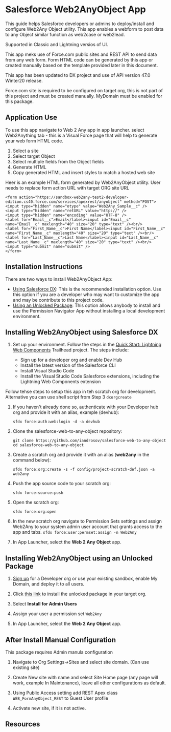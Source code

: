 # Salesforce Web2AnyObject App

This guide helps Salesforce developers or admins to deploy/install and configure Web2Any Object utility.
This app enables a webform to post data to any Object similar function as web2case or web2lead.

Supported in Classic and Lightning versios of UI.

This app meks use of Force.com public sites and REST API to send data from any web form. Form HTML code can be generated by this app or created manually based on the template provided later in this document.

This app has been updated to DX project and use of API version 47.0 Winter20 release.

Force.com site is required to be configured on target org, this is not part of this project and must be created manually. MyDomain must be enabled for this package.

## Application Use

To use this app navigate to Web 2 Any app in app launcher.
select Web2Anything tab - this is a Visual Force page that will help to generate your web form HTML code.

1. Select a site
2. Select target Object
3. Select multiple fields from the Object fields
4. Generate HTML
5. Copy generated HTML and insert styles to match a hosted web site

Heer is an example HTML form generated by Web2AnyObject utility. User needs to replace form action URL with target ORG site URL

```
<form action="https://sandbox-web2any-test2-developer-edition.cs40.force.com/services/apexrest/anyobject" method="POST">
<input type="hidden" name="otype" value="Web2Any_Sample__c" />
<input type="hidden" name="retURL" value="http://" />
<input type="hidden" name="encoding" value="UTF-8" />
<label for="Email__c">Email</label><input id="Email__c" name="Email__c" maxlength="40" size="20" type="text" /><br/>
<label for="First_Name__c">First Name</label><input id="First_Name__c" name="First_Name__c" maxlength="40" size="20" type="text" /><br/>
<label for="Last_Name__c">Last Name</label><input id="Last_Name__c" name="Last_Name__c" maxlength="40" size="20" type="text" /><br/>
<input type="submit" name="submit" />
</form>

```

## Installation Instructions

There are two ways to install Web2AnyObject App:

-   [Using Salesforce DX](#installing-web2anyobject-using-salesforce-dx): This is the recommended installation option. Use this option if you are a developer who may want to customize the app and may be contribute to this project code.
-   [Using an Unlocked Package](#installing-web2anyobject-using-an-unlocked-package): This option allows anybody to install and use the Permission Navigator App without installing a local development environment.

## Installing Web2AnyObject using Salesforce DX

1. Set up your environment. Follow the steps in the [Quick Start: Lightning Web Components](https://trailhead.salesforce.com/content/learn/projects/quick-start-lightning-web-components/) Trailhead project. The steps include:

    - Sign up for a developer org and enable Dev Hub
    - Install the latest version of the Salesforce CLI
    - Install Visual Studio Code
    - Install the Visual Studio Code Salesforce extensions, including the Lightning Web Components extension

Follow tehse steps to setup this app in teh scratch org for development. Alternative you can use shell script from Step 3 `dxorgcreate`

1. If you haven't already done so, authenticate with your Developer hub org and provide it with an alias, example (devhub):

    ```
    sfdx force:auth:web:login -d -a devhub
    ```

1. Clone the salesforce-web-to-any-object repository:

    ```
    git clone https://github.com/iandrosov/salesforce-web-to-any-object
    cd salesforce-web-to-any-object
    ```

1. Create a scratch org and provide it with an alias (**web2any** in the command below):

    ```
    sfdx force:org:create -s -f config/project-scratch-def.json -a web2any
    ```

1. Push the app source code to your scratch org:

    ```
    sfdx force:source:push
    ```

1. Open the scratch org:

    ```
    sfdx force:org:open
    ```
1. In the new scratch org navigate to Permission Sets settings and assign Web2Any to your system admin user account that grants access to the app and tabs.
`sfdx force:user:permset:assign -n Web2Any`


1. In App Launcher, select the **Web 2 Any Object** app.


## Installing Web2AnyObject using an Unlocked Package

1. [Sign up](https://www.salesforce.com/form/signup/) for a Developer org or use your existing sandbox, enable My Domain, and deploy it to all users.

1. Click [this link](https://login.salesforce.com/packaging/installPackage.apexp?p0=04t3Z000001ae1EQAQ) to install the unlocked package in your target org.

1. Select **Install for Admin Users**

1. Assign your user a permission set `Web2Any`

1. In App Launcher, select the **Web 2 Any Object** app.

## After Install Manual Configuration

This package requires Admin manula configuration

1. Navigate to Org Settings->Sites and select site domain. (Can use existing site)

1. Create New site with name and select Site Home page (any page will work, example In Maintenance), leave all other configurations as default.

1. Using Public Access setting add REST Apex class `WEB_FormAnyObject_REST` to Guest User profile

1. Activate new site, if it is not active.

## Resources


